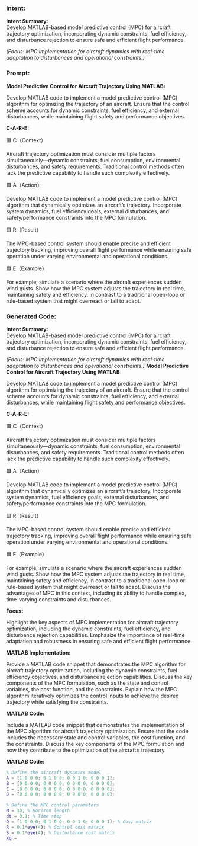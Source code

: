### Intent:
**Intent Summary:**  
Develop MATLAB-based model predictive control (MPC) for aircraft trajectory optimization, incorporating dynamic constraints, fuel efficiency, and disturbance rejection to ensure safe and efficient flight performance.  

*(Focus: MPC implementation for aircraft dynamics with real-time adaptation to disturbances and operational constraints.)*

### Prompt:
**Model Predictive Control for Aircraft Trajectory Using MATLAB:**

Develop MATLAB code to implement a model predictive control (MPC) algorithm for optimizing the trajectory of an aircraft. Ensure that the control scheme accounts for dynamic constraints, fuel efficiency, and external disturbances, while maintaining flight safety and performance objectives.

**C-A-R-E:**

🟥 C（Context）

Aircraft trajectory optimization must consider multiple factors simultaneously—dynamic constraints, fuel consumption, environmental disturbances, and safety requirements. Traditional control methods often lack the predictive capability to handle such complexity effectively.

🟩 A（Action）

Develop MATLAB code to implement a model predictive control (MPC) algorithm that dynamically optimizes an aircraft’s trajectory. Incorporate system dynamics, fuel efficiency goals, external disturbances, and safety/performance constraints into the MPC formulation.

🟨 R（Result）

The MPC-based control system should enable precise and efficient trajectory tracking, improving overall flight performance while ensuring safe operation under varying environmental and operational conditions.

🟦 E（Example）

For example, simulate a scenario where the aircraft experiences sudden wind gusts. Show how the MPC system adjusts the trajectory in real time, maintaining safety and efficiency, in contrast to a traditional open-loop or rule-based system that might overreact or fail to adapt.

### Generated Code:
**Intent Summary:**  
Develop MATLAB-based model predictive control (MPC) for aircraft trajectory optimization, incorporating dynamic constraints, fuel efficiency, and disturbance rejection to ensure safe and efficient flight performance.  

*(Focus: MPC implementation for aircraft dynamics with real-time adaptation to disturbances and operational constraints.)*
**Model Predictive Control for Aircraft Trajectory Using MATLAB:**

Develop MATLAB code to implement a model predictive control (MPC) algorithm for optimizing the trajectory of an aircraft. Ensure that the control scheme accounts for dynamic constraints, fuel efficiency, and external disturbances, while maintaining flight safety and performance objectives.

**C-A-R-E:**

🟥 C（Context）

Aircraft trajectory optimization must consider multiple factors simultaneously—dynamic constraints, fuel consumption, environmental disturbances, and safety requirements. Traditional control methods often lack the predictive capability to handle such complexity effectively.

🟩 A（Action）

Develop MATLAB code to implement a model predictive control (MPC) algorithm that dynamically optimizes an aircraft’s trajectory. Incorporate system dynamics, fuel efficiency goals, external disturbances, and safety/performance constraints into the MPC formulation.

🟨 R（Result）

The MPC-based control system should enable precise and efficient trajectory tracking, improving overall flight performance while ensuring safe operation under varying environmental and operational conditions.

🟦 E（Example）

For example, simulate a scenario where the aircraft experiences sudden wind gusts. Show how the MPC system adjusts the trajectory in real time, maintaining safety and efficiency, in contrast to a traditional open-loop or rule-based system that might overreact or fail to adapt. Discuss the advantages of MPC in this context, including its ability to handle complex, time-varying constraints and disturbances.

**Focus:**

Highlight the key aspects of MPC implementation for aircraft trajectory optimization, including the dynamic constraints, fuel efficiency, and disturbance rejection capabilities. Emphasize the importance of real-time adaptation and robustness in ensuring safe and efficient flight performance.

**MATLAB Implementation:**

Provide a MATLAB code snippet that demonstrates the MPC algorithm for aircraft trajectory optimization, including the dynamic constraints, fuel efficiency objectives, and disturbance rejection capabilities. Discuss the key components of the MPC formulation, such as the state and control variables, the cost function, and the constraints. Explain how the MPC algorithm iteratively optimizes the control inputs to achieve the desired trajectory while satisfying the constraints.

**MATLAB Code:**

Include a MATLAB code snippet that demonstrates the implementation of the MPC algorithm for aircraft trajectory optimization. Ensure that the code includes the necessary state and control variables, the cost function, and the constraints. Discuss the key components of the MPC formulation and how they contribute to the optimization of the aircraft’s trajectory.

**MATLAB Code:**

```matlab
% Define the aircraft dynamics model
A = [1 0 0 0; 0 1 0 0; 0 0 1 0; 0 0 0 1];
B = [0 0 0 0; 0 0 0 0; 0 0 0 0; 0 0 0 0];
C = [0 0 0 0; 0 0 0 0; 0 0 0 0; 0 0 0 0];
D = [0 0 0 0; 0 0 0 0; 0 0 0 0; 0 0 0 0];

% Define the MPC control parameters
N = 10; % Horizon length
dt = 0.1; % Time step
Q = [1 0 0 0; 0 1 0 0; 0 0 1 0; 0 0 0 1]; % Cost matrix
R = 0.1*eye(4); % Control cost matrix
S = 0.1*eye(4); % Disturbance cost matrix
X0 =
